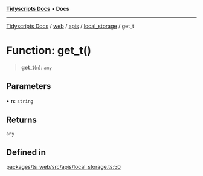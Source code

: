 [**Tidyscripts Docs**](../../../../../../../README.md) • **Docs**

***

[Tidyscripts Docs](../../../../../../../globals.md) / [web](../../../../../README.md) / [apis](../../../README.md) / [local\_storage](../README.md) / get\_t

# Function: get\_t()

> **get\_t**(`n`): `any`

## Parameters

• **n**: `string`

## Returns

`any`

## Defined in

[packages/ts\_web/src/apis/local\_storage.ts:50](https://github.com/sheunaluko/tidyscripts/blob/master/packages/ts_web/src/apis/local_storage.ts#L50)
